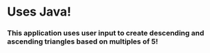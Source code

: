 # Uses Java!

### This application uses user input to create descending and ascending triangles based on multiples of 5!
